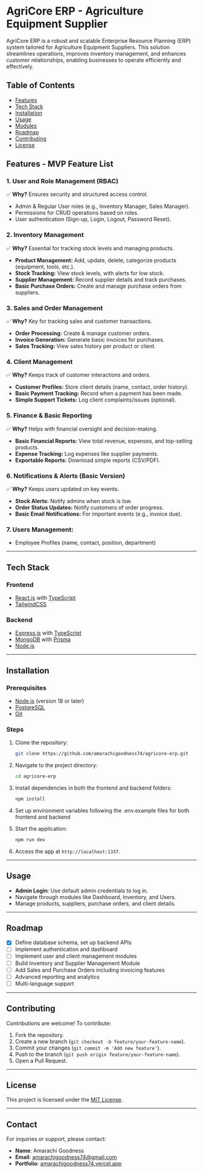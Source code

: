 # AgriCore ERP - Agriculture Equipment Supplier

AgriCore ERP is a robust and scalable Enterprise Resource Planning (ERP) system tailored for Agriculture Equipment Suppliers. This solution streamlines operations, improves inventory management, and enhances customer relationships, enabling businesses to operate efficiently and effectively.

## Table of Contents

- [Features](#features)
- [Tech Stack](#tech-stack)
- [Installation](#installation)
- [Usage](#usage)
- [Modules](#modules)
- [Roadmap](#roadmap)
- [Contributing](#contributing)
- [License](#license)

## Features - MVP Feature List
### 1. User and Role Management (RBAC)
✅ **Why?** Ensures security and structured access control.  
- Admin & Regular User roles (e.g., Inventory Manager, Sales Manager).
- Permissions for CRUD operations based on roles.
- User authentication (Sign-up, Login, Logout, Password Reset).

### 2. Inventory Management
✅ **Why?** Essential for tracking stock levels and managing products.  
- **Product Management:** Add, update, delete, categorize products (equipment, tools, etc.).
- **Stock Tracking:** View stock levels, with alerts for low stock.
- **Supplier Management:** Record supplier details and track purchases.
- **Basic Purchase Orders:** Create and manage purchase orders from suppliers.

### 3. Sales and Order Management  
✅ **Why?** Key for tracking sales and customer transactions.  
- **Order Processing:** Create & manage customer orders.
- **Invoice Generation:** Generate basic invoices for purchases.
- **Sales Tracking:** View sales history per product or client.

### 4. Client Management  
✅ **Why?** Keeps track of customer interactions and orders.  
- **Customer Profiles:** Store client details (name, contact, order history).
- **Basic Payment Tracking:** Record when a payment has been made.
- **Simple Support Tickets:** Log client complaints/issues (optional).

### 5. Finance & Basic Reporting  
✅ **Why?** Helps with financial oversight and decision-making.  
- **Basic Financial Reports:** View total revenue, expenses, and top-selling products.
- **Expense Tracking:** Log expenses like supplier payments.
- **Exportable Reports:** Download simple reports (CSV/PDF).

### 6. Notifications & Alerts (Basic Version)  
✅ **Why?** Keeps users updated on key events.  
- **Stock Alerts:** Notify admins when stock is low.
- **Order Status Updates:** Notify customers of order progress.
- **Basic Email Notifications:** For important events (e.g., invoice due).

### 7. Users Management:
- Employee Profiles (name, contact, position, department)

---

## Tech Stack

### Frontend
- [React.js](https://reactjs.org/) with [TypeScript](https://www.typescriptlang.org/)
- [TailwindCSS](https://tailwindcss.com/)

### Backend
- [Express.js](https://expressjs.com/) with [TypeScript](https://www.typescriptlang.org/)
- [MongoDB](https://www.mongodb.com/) with [Prisma](https://www.prisma.io/)
- [Node.js](https://nodejs.org/)

---

## Installation

### Prerequisites
- [Node.js](https://nodejs.org/) (version 18 or later)
- [PostgreSQL](https://www.postgresql.org/)
- [Git](https://git-scm.com/)

### Steps

1. Clone the repository:
   ```bash
   git clone https://github.com/amarachigoodness74/agricore-erp.git
   ```

2. Navigate to the project directory:
   ```bash
   cd agricore-erp
   ```

3. Install dependencies in both the frontend and backend folders:
   ```bash
   npm install
   ```

4. Set up environment variables following the .env.example files for both frontend and backend

5. Start the application:
   ```bash
   npm run dev
   ```

6. Access the app at `http://localhost:1337`.

---

## Usage

- **Admin Login**: Use default admin credentials to log in.
- Navigate through modules like Dashboard, Inventory, and Users.
- Manage products, suppliers, purchase orders, and client details.

---

## Roadmap

- [x] Define database schema, set up backend APIs
- [ ] Implement authentication and dashboard
- [ ] Implement user and client management modules
- [ ] Build Inventory and Supplier Management Module
- [ ] Add Sales and Purchase Orders including invoicing features
- [ ] Advanced reporting and analytics
- [ ] Multi-language support

---

## Contributing

Contributions are welcome! To contribute:
1. Fork the repository.
2. Create a new branch (`git checkout -b feature/your-feature-name`).
3. Commit your changes (`git commit -m 'Add new feature'`).
4. Push to the branch (`git push origin feature/your-feature-name`).
5. Open a Pull Request.

---

## License

This project is licensed under the [MIT License](LICENSE).

---

## Contact

For inquiries or support, please contact:
- **Name**: Amarachi Goodness
- **Email**: [amarachigoodness74@gmail.com](mailto:amarachigoodness74@gmail.com)
- **Portfolio**: [amarachigoodness74.vercel.app](https://amarachigoodness74.vercel.app)